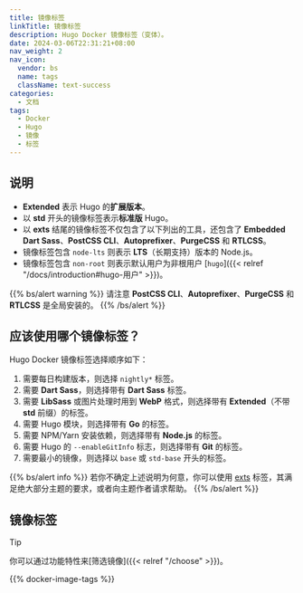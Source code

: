 ```yaml
---
title: 镜像标签
linkTitle: 镜像标签
description: Hugo Docker 镜像标签（变体）。
date: 2024-03-06T22:31:21+08:00
nav_weight: 2
nav_icon:
  vendor: bs
  name: tags
  className: text-success
categories:
  - 文档
tags:
  - Docker
  - Hugo
  - 镜像
  - 标签
---
```


## 说明

- __Extended__ 表示 Hugo 的**扩展版本**。
- 以 **std** 开头的镜像标签表示**标准版** Hugo。
- 以 **exts** 结尾的镜像标签不仅包含了以下列出的工具，还包含了 **Embedded Dart Sass**、**PostCSS CLI**、**Autoprefixer**、**PurgeCSS** 和 **RTLCSS**。
- 镜像标签包含 `node-lts` 则表示 **LTS**（长期支持）版本的 Node.js。
- 镜像标签包含 `non-root` 则表示默认用户为非根用户 [`hugo`]({{< relref "/docs/introduction#hugo-用户" >}})。

{{% bs/alert warning %}}
请注意 **PostCSS CLI**、**Autoprefixer**、**PurgeCSS** 和 **RTLCSS** 是全局安装的。
{{% /bs/alert %}}

## 应该使用哪个镜像标签？

Hugo Docker 镜像标签选择顺序如下：

1. 需要每日构建版本，则选择 `nightly*` 标签。
1. 需要 **Dart Sass**，则选择带有 **Dart Sass** 标签。
1. 需要 **LibSass** 或图片处理时用到 **WebP** 格式，则选择带有 **Extended**（不带 **std** 前缀）的标签。
1. 需要 Hugo 模块，则选择带有 **Go** 的标签。
1. 需要 NPM/Yarn 安装依赖，则选择带有 **Node.js** 的标签。
1. 需要 Hugo 的 `--enableGitInfo` 标志，则选择带有 **Git** 的标签。
1. 需要最小的镜像，则选择以 `base` 或 `std-base` 开头的标签。

{{% bs/alert info %}}
若你不确定上述说明为何意，你可以使用 [exts](#exts) 标签，其满足绝大部分主题的要求，或者向主题作者请求帮助。
{{% /bs/alert %}}

## 镜像标签

> [!TIP]
> 你可以通过功能特性来[筛选镜像]({{< relref "/choose" >}})。

{{% docker-image-tags %}}
